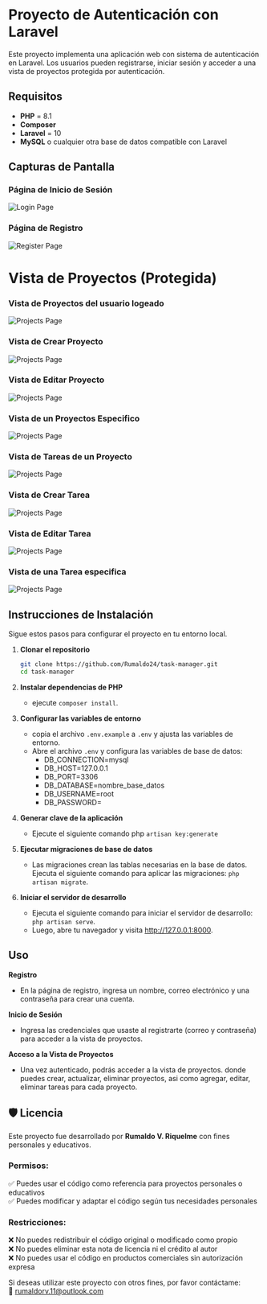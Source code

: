 # Proyecto de Autenticación con Laravel

Este proyecto implementa una aplicación web con sistema de autenticación en Laravel. Los usuarios pueden registrarse, iniciar sesión y acceder a una vista de proyectos protegida por autenticación.

## Requisitos

- **PHP** = 8.1
- **Composer**
- **Laravel** = 10
- **MySQL** o cualquier otra base de datos compatible con Laravel

## Capturas de Pantalla

### Página de Inicio de Sesión
![Login Page](public/screenshots/login.png)

### Página de Registro
![Register Page](public/screenshots/register.png)

# Vista de Proyectos (Protegida)

  ### Vista de Proyectos del usuario logeado
![Projects Page](public/screenshots/projects.png)

  ### Vista de Crear Proyecto
![Projects Page](public/screenshots/project_create.png)

  ### Vista de Editar Proyecto
![Projects Page](public/screenshots/edit_project.png)

  ### Vista de un Proyectos Especifico
![Projects Page](public/screenshots/project_detail.png)

  ### Vista de Tareas de un Proyecto
![Projects Page](public/screenshots/tasks_project.png)

  ### Vista de Crear Tarea
![Projects Page](public/screenshots/create_task.png)

  ### Vista de Editar Tarea
![Projects Page](public/screenshots/edit_task.png)

  ### Vista de una Tarea especifica
![Projects Page](public/screenshots/task_detail.png)

## Instrucciones de Instalación

Sigue estos pasos para configurar el proyecto en tu entorno local.

1. **Clonar el repositorio**

   ```bash
   git clone https://github.com/Rumaldo24/task-manager.git
   cd task-manager

2. **Instalar dependencias de PHP**

   - ejecute `composer install`.

3. **Configurar las variables de entorno**
   
   - copia el archivo `.env.example` a `.env` y ajusta las variables de entorno.
   - Abre el archivo `.env` y configura las variables de base de datos:
       - DB_CONNECTION=mysql
       - DB_HOST=127.0.0.1
       - DB_PORT=3306
       - DB_DATABASE=nombre_base_datos
       - DB_USERNAME=root
       - DB_PASSWORD=
  
4. **Generar clave de la aplicación**
   
   - Ejecute el siguiente comando php `artisan key:generate`
  
5. **Ejecutar migraciones de base de datos**
   
   - Las migraciones crean las tablas necesarias en la base de datos. Ejecuta el siguiente comando para aplicar las migraciones: `php artisan migrate`.
  
6. **Iniciar el servidor de desarrollo**
   
   - Ejecuta el siguiente comando para iniciar el servidor de desarrollo: `php artisan serve`.
   - Luego, abre tu navegador y visita http://127.0.0.1:8000.


## **Uso**

**Registro**

   - En la página de registro, ingresa un nombre, correo electrónico y una contraseña para crear una cuenta.

**Inicio de Sesión**

  - Ingresa las credenciales que usaste al registrarte (correo y contraseña) para acceder a la vista de proyectos.

**Acceso a la Vista de Proyectos**

  - Una vez autenticado, podrás acceder a la vista de proyectos. donde puedes crear, actualizar, eliminar proyectos, asi como agregar, editar, eliminar tareas para cada proyecto.

## 🛡️ Licencia

Este proyecto fue desarrollado por **Rumaldo V. Riquelme** con fines personales y educativos.

### Permisos:
✅ Puedes usar el código como referencia para proyectos personales o educativos  
✅ Puedes modificar y adaptar el código según tus necesidades personales  

### Restricciones:
❌ No puedes redistribuir el código original o modificado como propio  
❌ No puedes eliminar esta nota de licencia ni el crédito al autor  
❌ No puedes usar el código en productos comerciales sin autorización expresa  

Si deseas utilizar este proyecto con otros fines, por favor contáctame:  
📧 rumaldorv.11@outlook.com 